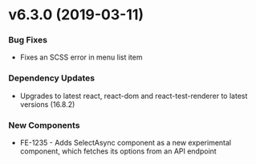 # v6.3.0 (2019-03-11)
### Bug Fixes
* Fixes an SCSS error in menu list item

### Dependency Updates
* Upgrades to latest react, react-dom and react-test-renderer to latest versions (16.8.2)

### New Components
* FE-1235 - Adds SelectAsync component as a new experimental component, which fetches its options from an API endpoint


